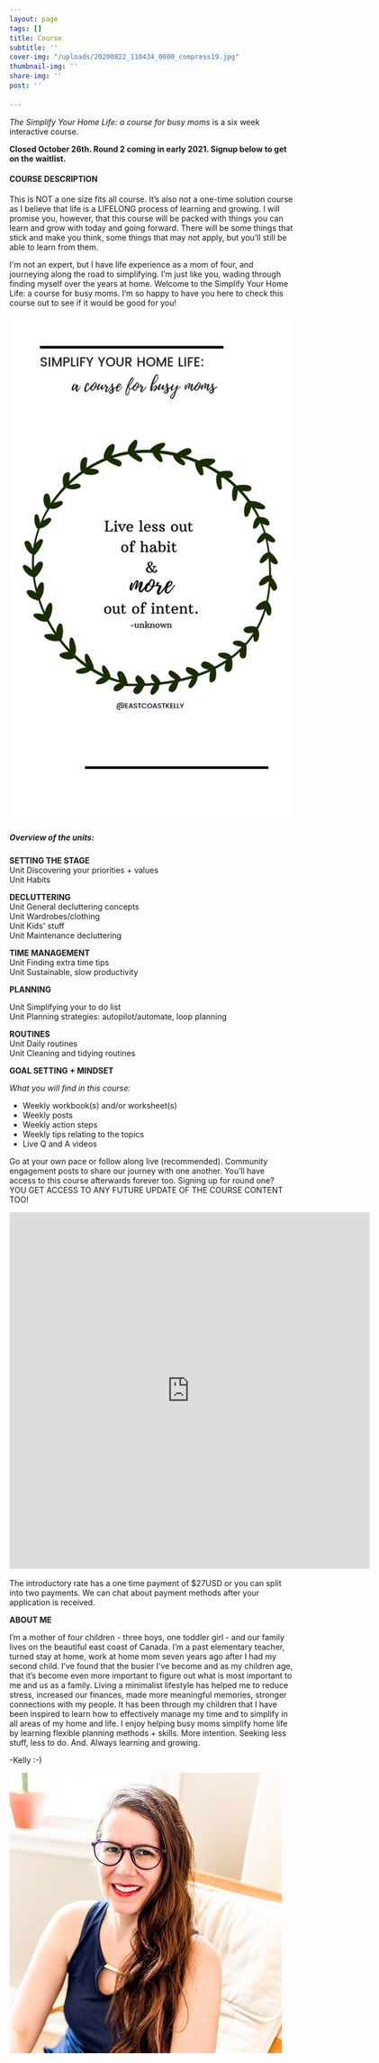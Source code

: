 ```yaml
---
layout: page
tags: []
title: Course
subtitle: ''
cover-img: "/uploads/20200822_110434_0000_compress19.jpg"
thumbnail-img: ''
share-img: ''
post: ''

---
```

_The Simplify Your Home Life: a course for busy moms_ is a six week interactive course.

**Closed October 26th. Round 2 coming in early 2021. Signup below to get on the waitlist.**

#### COURSE DESCRIPTION

This is NOT a one size fits all course. It’s also not a one-time solution course as I believe that life is a LIFELONG process of learning and growing. I will promise you, however, that this course will be packed with things you can learn and grow with today and going forward. There will be some things that stick and make you think, some things that may not apply, but you’ll still be able to learn from them.

I'm not an expert, but I have life experience as a mom of four, and journeying along the road to simplifying. I’m just like you, wading through finding myself over the years at home. Welcome to the Simplify Your Home Life: a course for busy moms. I’m so happy to have you here to check this course out to see if it would be good for you!

![An image of the course. ](/uploads/20201118_113322_0000_compress56.jpg "courseimage ")

##### Overview of the units:

**SETTING THE STAGE**  
Unit Discovering your priorities + values  
Unit Habits

**DECLUTTERING**  
Unit General decluttering concepts  
Unit Wardrobes/clothing  
Unit Kids' stuff  
Unit Maintenance decluttering

**TIME MANAGEMENT**  
Unit Finding extra time tips  
Unit Sustainable, slow productivity

**PLANNING**

Unit Simplifying your to do list  
Unit Planning strategies: autopilot/automate, loop planning

**ROUTINES**  
Unit Daily routines  
Unit Cleaning and tidying routines

**GOAL SETTING + MINDSET**

_What you will find in this course:_

* Weekly workbook(s) and/or worksheet(s)
* Weekly posts
* Weekly action steps
* Weekly tips relating to the topics
* Live Q and A videos

Go at your own pace or follow along live (recommended). Community engagement posts to share our journey with one another. You’ll have access to this course afterwards forever too. Signing up for round one? YOU GET ACCESS TO ANY FUTURE UPDATE OF THE COURSE CONTENT TOO!

<iframe src="https://docs.google.com/forms/d/e/1FAIpQLSdW98wCbIUsUbv4EPGEZ5PJFwwgL2hm5wZr6gOIMX6g-qM3Iw/viewform?embedded=true" width="640" height="633" frameborder="0" marginheight="0" marginwidth="0">Loading…</iframe>

The introductory rate has a one time payment of $27USD or you can split into two payments. We can chat about payment methods after your application is received.

**ABOUT ME**

I’m a mother of four children - three boys, one toddler girl - and our family lives on the beautiful east coast of Canada. I’m a past elementary teacher, turned stay at home, work at home mom seven years ago after I had my second child. I’ve found that the busier I’ve become and as my children age, that it’s become even more important to figure out what is most important to me and us as a family. Living a minimalist lifestyle has helped me to reduce stress, increased our finances, made more meaningful memories, stronger connections with my people. It has been through my children that I have been inspired to learn how to effectively manage my time and to simplify in all areas of my home and life. I enjoy helping busy moms simplify home life by learning flexible planning methods + skills. More intention. Seeking less stuff, less to do. And. Always learning and growing.

\-Kelly  :-)

![](/uploads/headshot.jpg)